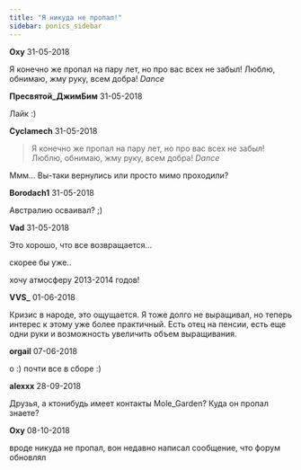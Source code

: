 ```yaml
---
title: "Я никуда не пропал!"
sidebar: ponics_sidebar
---
```


**Oxy** 31-05-2018

Я конечно же пропал на пару лет, но про вас всех не забыл! Люблю, обнимаю, жму руку, всем добра! *Dance* 


**Пресвятой_ДжимБим** 31-05-2018

Лайк :)


**Cyclamech** 31-05-2018

> Я конечно же пропал на пару лет, но про вас всех не забыл! Люблю, обнимаю, жму руку, всем добра! *Dance*

Ммм… Вы-таки вернулись или просто мимо проходили?


**Borodach1** 31-05-2018

Австралию осваивал? ;)


**Vad** 31-05-2018

Это хорошо, что все возвращается...

скорее бы уже..

хочу атмосферу 2013-2014 годов!


**VVS_** 01-06-2018

Кризис в народе, это ощущается. Я тоже долго не выращивал, но теперь интерес к этому уже более практичный. Есть отец на пенсии, есть еще одни руки и возможность увеличить объем выращивания.


**orgail** 07-06-2018

о :) почти все в сборе :)


**alexxx** 28-09-2018

Друзья, а ктонибудь имеет контакты Mole_Garden? Куда он пропал знаете?


**Oxy** 08-10-2018

вроде никуда не пропал, вон недавно написал сообщение, что форум обновлял


